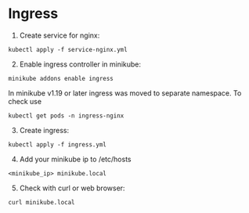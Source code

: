 # Ingress

1. Create service for nginx:
```
kubectl apply -f service-nginx.yml
```
2. Enable ingress controller in minikube:
```
minikube addons enable ingress
```
In minikube v1.19 or later ingress was moved to separate namespace. To check use
```
kubectl get pods -n ingress-nginx
```
3. Create ingress:
```
kubectl apply -f ingress.yml
```
4. Add your minikube ip to /etc/hosts
```
<minikube_ip> minikube.local
```
5. Check with curl or web browser:
```
curl minikube.local
```